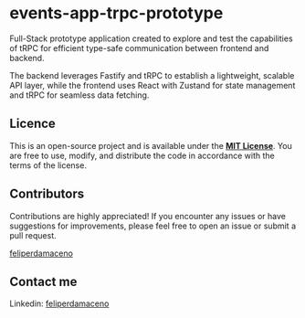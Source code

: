 # events-app-trpc-prototype

Full-Stack prototype application created to explore and test the capabilities of tRPC for efficient type-safe communication between frontend and backend.

The backend leverages Fastify and tRPC to establish a lightweight, scalable API layer, while the frontend uses React with Zustand for state management and tRPC for seamless data fetching.

## Licence

This is an open-source project and is available under the [**MIT License**](LICENSE). You are free to use, modify, and distribute the code in accordance with the terms of the license.

## Contributors

Contributions are highly appreciated! If you encounter any issues or have suggestions for improvements, please feel free to open an issue or submit a pull request.

[feliperdamaceno](https://github.com/feliperdamaceno)

## Contact me

Linkedin: [feliperdamaceno](https://www.linkedin.com/in/feliperdamaceno)
